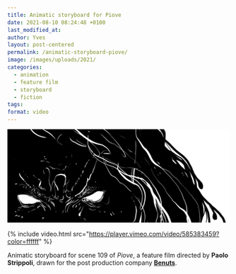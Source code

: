 ```yaml
---
title: Animatic storyboard for Piove
date: 2021-08-10 08:24:48 +0100
last_modified_at:
author: Yves
layout: post-centered
permalink: /animatic-storyboard-piove/
image: /images/uploads/2021/
categories:
  - animation
  - feature film
  - storyboard
  - fiction
tags:
format: video
---
```

![animation characters test WIP sketch](/images/uploads/2021/Piove/Scene_109_Animatic-17_Piove.png)


{% include video.html src="https://player.vimeo.com/video/585383459?color=ffffff" %}


Animatic storyboard for scene 109 of *Piove*, a feature film directed by **Paolo Strippoli**, drawn for the post production company **[Benuts](https://benuts.be)**.
